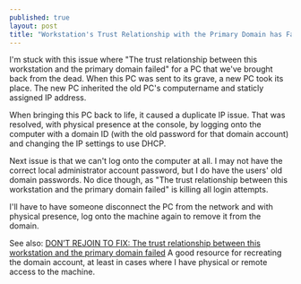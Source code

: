 ```yaml
---
published: true
layout: post
title: "Workstation's Trust Relationship with the Primary Domain has Failed"
---
```


I'm stuck with this issue where "The trust relationship between this workstation and the primary domain failed" for a PC that we've brought back from the dead. When this PC was sent to its grave, a new PC took its place. The new PC inherited the old PC's computername and staticly assigned IP address.

When bringing this PC back to life, it caused a duplicate IP issue. That was resolved, with physical presence at the console, by logging onto the computer with a domain ID (with the old password for that domain account) and changing the IP settings to use DHCP.

Next issue is that we can't log onto the computer at all. I may not have the correct local administrator account password, but I do have the users' old domain passwords. No dice though, as "The trust relationship between this workstation and the primary domain failed" is killing all login attempts.

I'll have to have someone disconnect the PC from the network and with physical presence, log onto the machine again to remove it from the domain.

See also:
[DON’T REJOIN TO FIX: The trust relationship between this workstation and the primary domain failed](http://implbits.com/active-directory/2012/04/13/dont-rejoin-to-fix.html)
A good resource for recreating the domain account, at least in cases where I have physical or remote access to the machine.
